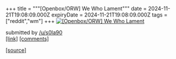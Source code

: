 +++
title = """[Openbox/ORW] We Who Lament"""
date = 2024-11-21T19:08:09.000Z
expiryDate = 2024-11-21T19:08:09.000Z
tags = ["reddit","wm"]
+++
[![[Openbox/ORW] We Who Lament](https://b.thumbs.redditmedia.com/tc2vx4JxenPOTuiRv4dEXbuvwswdHBlY_Nw15CzEWfQ.jpg "[Openbox/ORW] We Who Lament")](https://www.reddit.com/r/unixporn/comments/1gwngct/openboxorw_we_who_lament/)

submitted by [/u/s0la90](https://www.reddit.com/user/s0la90)  
[\[link\]](https://www.reddit.com/gallery/1gwngct) [\[comments\]](https://www.reddit.com/r/unixporn/comments/1gwngct/openboxorw_we_who_lament/)

[[source]](https://www.reddit.com/r/unixporn/comments/1gwngct/openboxorw_we_who_lament/)
